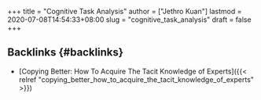 +++
title = "Cognitive Task Analysis"
author = ["Jethro Kuan"]
lastmod = 2020-07-08T14:54:33+08:00
slug = "cognitive_task_analysis"
draft = false
+++

## Backlinks {#backlinks}

- [Copying Better: How To Acquire The Tacit Knowledge of Experts]({{< relref "copying_better_how_to_acquire_the_tacit_knowledge_of_experts" >}})
